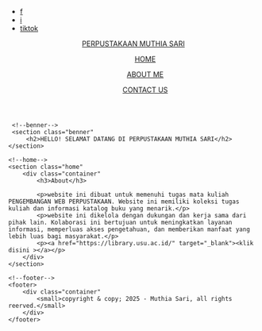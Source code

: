 <!DOCTYPE html>
<html>
<head>
    <meta charset='utf-8'>
    <meta http-equiv='X-UA-Compatible' content='IE=edge'>
    <title>Perpustakaan Muthia Sari</title>
    <meta name='viewport' content='width=device-width, initial-scale=1'>
    <link rel='stylesheet' type='text/css' media='screen' href='main.css'>
    <script src='main.js'></script>
    <link rel="stylesheet" type="text/css" href="https://cdnjs.cloudflare.com/ajax/libs/font-awesome/6.7.2/css/all.min.css">
</head>
<body>
    <!-- header -->
    <div class="medsos">
         </div class="container"> 
              <ul>
                  <li><a href="#">f</i></a></li>
                  <li><a href="#">i</i></i></a></li>
                  <li><a href="#">tiktok</i></i></a></li>
              </ul>
        </div>
    </div>
     <header>
        <div class="container"
            <h1><a href="krikiw">PERPUSTAKAAN MUTHIA SARI</a></h1>
            <ul>
                <ul class="active"><a href="krikiw">HOME</a></ul>
                <ul><a href="about me">ABOUT ME</a></ul>
                <ul><a href="contact us">CONTACT US</a></ul>
            </ul>
        </div>
     </header>

     <!--benner-->
     <section class="benner"
         <h2>HELLO! SELAMAT DATANG DI PERPUSTAKAAN MUTHIA SARI</h2>
    </section>

    <!--home-->
    <section class="home"
        <div class="container"
            <h3>About</h3>
            
            <p>website ini dibuat untuk memenuhi tugas mata kuliah PENGEMBANGAN WEB PERPUSTAKAAN. Website ini memiliki koleksi tugas kuliah dan informasi katalog buku yang menarik.</p>
            <p>website ini dikelola dengan dukungan dan kerja sama dari pihak lain. Kolaborasi ini bertujuan untuk meningkatkan layanan informasi, memperluas akses pengetahuan, dan memberikan manfaat yang lebih luas bagi masyarakat.</p>
            <p><a href="https://library.usu.ac.id/" target="_blank"><klik disini ></a></p> 
        </div>
    </section>

    <!--footer-->
    <footer>
        <div class="container"
            <small>copyright & copy; 2025 - Muthia Sari, all rights reerved.</small>
        </div>
    </footer>
</body>
</html>
